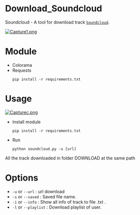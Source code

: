 # Download_Soundcloud

Soundcloud - A tool for download track [`Soundcloud`](https://soundcloud.com/).

[![Capture1.png](https://i.postimg.cc/xdWVGfc2/Capture1.png)](https://postimg.cc/qtXF4dsb)


# Module
  - Colorama
  - Requests
     ```
     pip install -r requirements.txt
     ```  
 
# Usage
[![Capturec.png](https://i.postimg.cc/qRzY596G/Capturec.png)](https://postimg.cc/jwYZW3XW)
  - Install module
      ```
      pip install -r requirements.txt
      ```
  - Run 
      ```
      python soundcloud.py -u [url]
      ```
  All the track downloaded in folder DOWNLOAD at the same path

# Options
  - `-u` or `--url` : url download
  - `-s` or `--saved` : Saved file name.
  - `-i` or `--info` : Show all info of track to file .txt .
  - `-l` or `--playlist` : Download playlist of user.
